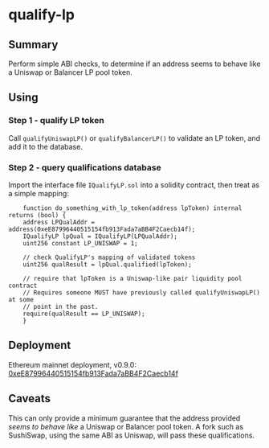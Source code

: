 # qualify-lp

## Summary

Perform simple ABI checks, to determine if an address seems to behave
like a Uniswap or Balancer LP pool token.

## Using

### Step 1 - qualify LP token

Call `qualifyUniswapLP()` or `qualifyBalancerLP()` to validate an LP token, and add it to the database.

### Step 2 - query qualifications database

Import the interface file `IQualifyLP.sol` into a solidity contract, then treat as a simple mapping:

```
    function do_something_with_lp_token(address lpToken) internal returns (bool) {
	address LPQualAddr = address(0xeE87996440515154fb913Fada7aBB4F2Caecb14f);
	IQualifyLP lpQual = IQualifyLP(LPQualAddr);
	uint256 constant LP_UNISWAP = 1;

	// check QualifyLP's mapping of validated tokens
	uint256 qualResult = lpQual.qualified(lpToken);

	// require that lpToken is a Uniswap-like pair liquidity pool contract
	// Requires someone MUST have previously called qualifyUniswapLP() at some
	// point in the past.
	require(qualResult == LP_UNISWAP);
    }
```

## Deployment

Ethereum mainnet deployment, v0.9.0: [0xeE87996440515154fb913Fada7aBB4F2Caecb14f](https://etherscan.io/address/0xee87996440515154fb913fada7abb4f2caecb14f)

## Caveats

This can only provide a minimum guarantee that the address provided _seems to behave like_ a Uniswap
or Balancer pool token.  A fork such as SushiSwap, using the same
ABI as Uniswap, will pass these qualifications.

